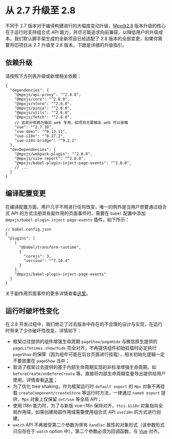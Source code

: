 # 从 2.7 升级至 2.8

不同于 2.7 版本对于编译构建进行的大幅度变动升级，Mpx@2.8 版本升级的核心在于运行时支持组合式 API 能力，并尽可能追求向前兼容，以降低用户的升级成本。我们默认脚手架生成的全新项目已经适配了 2.8 版本的全部变更，如果你需要将旧项目从 2.7 升级至 2.8 版本，下面是详细的升级指引。

## 依赖升级

请按照下方列表升级或新增相关依赖：

```json5
{
  "dependencies": {
    "@mpxjs/api-proxy": "^2.8.0",
    "@mpxjs/core": "^2.8.0",
    "@mpxjs/store": "^2.8.0",
    "@mpxjs/pinia": "^2.8.0",
    "@mpxjs/utils": "^2.8.0",
    "@mpxjs/fetch": "^2.8.0",
    // 这部分依赖为输出 web 专用，如项目无需输出 web 可以省略
    "vue": "^2.7.10",
    "vue-demi": "^0.13.11",
    "vue-i18n": "^8.27.2",
    "vue-i18n-bridge": "^9.2.2"
  },
  "devDependencies": {
    "@mpxjs/webpack-plugin": "^2.8.0",
    "@mpxjs/size-report": "^2.8.0",
    "@mpxjs/babel-plugin-inject-page-events": "^2.8.0",
    // ...
  }
}
```

## 编译配置变更

在编译配置方面，用户几乎不用进行任何改变，唯一的例外是当用户想要通过组合式 API 的方式注册具有副作用的页面事件时，需要在 `babel` 配置中添加 `@mpxjs/babel-plugin-inject-page-events` 插件，如下所示：

```json5
// babel.config.json
{
 "plugins": [
    [
      "@babel/transform-runtime",
      {
        "corejs": 3,
        "version": "^7.10.4"
      }
    ],
    "@mpxjs/babel-plugin-inject-page-events"
  ]
}
```

关于副作用页面事件的更多详情查看[这里](../composition-api/composition-api.md#具有副作用的页面事件)。

## 运行时破坏性变化

在 2.8 开发过程中，我们修正了过去版本中存在的不合理的设计与实现，在运行时带来了少许破坏性改变，详情如下：

* 框架过往提供的组件增强生命周期 `pageShow/pageHide` 与微信原生提供的 `pageLifetimes.show/hide` 完全对齐，不再提供组件初始挂载时必定执行 `pageShow` 的保障（因为组件可能在后台页面进行挂载），相关初始化逻辑一定不要放置在 `pageShow` 当中；
* 取消了框架过去提供的基于内部生命周期实现的非标准增强生命周期，如 `beforeCreate/onBeforeCreate` 等，直接将内部生命周期变量导出提供给用户使用，详情查看[这里](../composition-api/composition-api.md#框架内置生命周期)；
* 为了优化 tree shaking，作为框架运行时 `default export` 的 `Mpx` 对象不再挂载 `createComponent/createStore` 等运行时方法，一律通过 `named export` 提供，`Mpx` 对象上仅保留 `set/use` 等全局 API；
* 使用 I18n 能力时，为了与新版 vue-i18n 保持对齐，`this.$i18n` 对象指向全局作用域，如需创建局部作用域需要使用组合式 API `useI18n` 的方式进行创建。
* `watch` API 不再接受第二个参数为带有 `handler` 属性的对象形式（该参数形式只应存在于 `watch` option 中），第二个参数必须为回调函数，与 [Vue](https://vuejs.org/api/reactivity-core.html#watch) 对齐。


